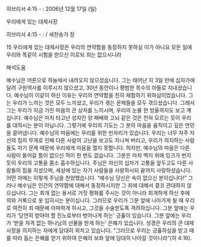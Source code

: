 히브리서 4:15 - : 
2006년 12월 17일 (일)

우리에게 있는 대제사장



히브리서 4:15 - : / 새찬송가  장


15 우리에게 있는 대제사장은 우리의 연약함을 동정하지 못하실 이가 아니요 모든 일에 우리와 똑같이 시험을 받으신 이로되 죄는 없으시니라

해석도움




예수님은 어른으로 하늘에서 내려오지 않으셨습니다. 그는 태어난 지 3일 만에 십자가에 달려 구원역사를 이루시지 않으셨고, 30년 동안이나 평범한 목수의 아들로 지내셨습니다. 예수님이 이같이 하신 이유는 우리의 연약함을 친히 체험하기 위하심이었습니다. 그는 우리가 느끼는 것은 모두 느끼셨고, 우리가 겪는 문제들을 모두 겪으셨습니다. 그래서 그는 우리가 지금 가진 마음의 큰 상처를 느끼시며, 우리의 눈물 한 방울까지도 보고 계십니다. 예수님은 마치 타고난 성자인 양 패배와 고뇌 같은 것은 전혀 모르는 듯이 우리를 대하시는 분이 아닙니다. 그렇기에 우리의 기도는 그 분의 마음을 움직이고 깊은 연민을 끌어냅니다. 예수님의 마음에는 우리를 위한 빈자리가 있습니다. 우리는 너무 자주 자신의 짐의 무게로 인해 다른 사람의 고난을 보고도 지나쳐 버리고, 우리가 의지하는 사람들도 자기 문제 때문에 우리에게 마음을 열지 못합니다. 하지만, 예수님의 마음은 다른 사람이 들어갈 틈이 없으신 적이 한 번도 없습니다. 그분은 마치 백지 위에 잉크가 번지듯이 우리의 고통을 몸소 흡수하십니다. 주님은 자신의 십자가 고통을 앞두고도 다른 사람들의 짐을 지셨으며, 세상에 있는 자기 사람들을 사랑하시되 끝까지 사랑하셨습니다. 어떤 자매는 이렇게 주님을 찬양했습니다. “예수님 당신은 속이 없으신 분이십니다!” 그러나 예수님은 인간의 연약함에 대해서 동정하시지만 그 죄에 대해서 결코 관대하지 않으십니다. 그는 회개 없는 용서로 거짓 평화를 주시는 것이 아니라 회개하게 하신 후에 의와 거룩으로 옷 입히시는 분이십니다. 그러므로 우리가 그분 앞에 나아가게 될 때 우리로 여전히 죄 때문에 아파하게 하시고, 그것을 수술받도록 격려하십니다. 그분 앞에는 우리가 ‘당연히 받아야 할 진노로부터 벗어나게 하는’ 긍휼이 있습니다. 그분 앞에는 우리가 ‘받을 자격 없는 하나님의 선물을 받게 하는’ 은혜가 있습니다. 성경은 우리의 큰 대제사장을 의지하는 자에게 담대히 외치고 있습니다.
“그러므로 우리는 긍휼하심을 받고 때를 따라 돕는 은혜를 얻기 위하여 은혜의 보좌 앞에 담대히 나아갈 것이니라”(히 4:16).
